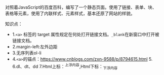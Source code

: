 对照着JavaScript的百度百科，编写了一个静态页面。使用了链接、表单、块、表格等元素，使用了内联样式、元素样式，基本还原了网站的样貌。

知识点：
- 1.`<a>` 标签的 target 属性规定在何处打开链接文档。`_blank`在新窗口中打开被链接文档。
- 2.margin-left:左外边距
- 3.无序列表ol-li
- 4.`<a>`的锚点：https://www.cnblogs.com/zxn-9588/p/8794615.html
5.<sapn>
6.dl、dt、dd
7.Html上标：<sup>上浮内容</sup>,Html下标：<sub>下浮内容</sub>
